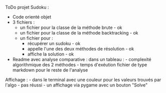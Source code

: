 ToDo projet Sudoku :

- Code orienté objet
- 3 fichiers :
	- un fichier pour la classe de la méthode brute - ok
	- un fichier pour la classe de la méthode backtracking - ok
	- un fichier pour :
		- récupérer un sudoku - ok
		- appelle l'une des deux méthodes de résolution - ok
		- affiche la solution - ok
- Readme avec analyse comparative :
	dans un tableau : 
		- complexité algorithmique des 2 méthodes
		- temps d'exéution
	fichier de type markdown pour le reste de l'analyse
	
Affichage : 
	- dans le terminal avec une couleur pour les valeurs trouvés par l'algo - pas réussi
	- un affichage via pygame avec un bouton "Solve"
